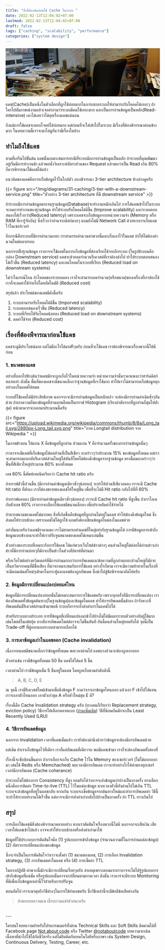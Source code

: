 ```yaml
---
title: "สิ่งที่ต้องคิดก่อนใช้ Cache ในระบบ "
date: 2022-02-13T12:04:02+07:00
lastmod: 2022-02-13T12:04:02+07:00
draft: false
tags: ["caching", "scalability", "performance"]
categories: ["system design"]
---
```



![Photo by Wonderlane(@wonderlane) on Unsplash](/img/covers/desk-01.png)

แคช(Cache)เป็นหนึ่งในตัวเลือกที่ถูกใช้บ่อยมากในการเสกลระบบให้สามารถรับโหลดได้เยอะๆ ถ้าใครไปสัมภาษณ์งานแล้วเจอคำถามว่าระบบมีคนใช้เยอะมาก และเป็นการอ่านข้อมูลเป็นหลัก(Read-intensive) เดาได้เลยว่าได้คุยเรื่องแคชแน่นอน

<!--more-->

ถึงแม้การใช้แคชจะตอบโจทย์ได้บ่อยมาก แต่ก่อนที่จะใส่เข้าไปในระบบ มีเรื่องที่ต้องพิจารณาค่อนข้างมาก ในบทความนี้เราจะมาไล่ดูกันว่ามีเรื่องใดบ้าง

## ทำไมถึงใช้แคช

ตามที่เกริ่นไปขั้นต้น แคชนั้นเหมาะสมการกรณีที่ระบบมีอการอ่านข้อมูลเป็นหลัก ถ้าระบบที่คุณพัฒนาอยู่เริ่มมีการทำงานช้า แล้วพอนั่งวิเคราะห์อัตราส่วนของ Request แล้วพบว่าเป็น Read เกิน 80% ก็ควรพิจารณาใช้แคชได้แล้ว

แนวคิดของแคชคือการเก็บข้อมูลไว้ในใกล้ตัว ลองพิจารณา 3-tier architecture ข้างล่างดูครับ

{{< figure src="/img/diagrams/31-caching/3-tier-with-a-downstream-service.png" title="ตัวอย่าง 3-tier architecture ที่มี downstream service" >}}

ถ้าระบบมีการอ่านข้อมูลมากจนฐานข้อมูล(Database)จะทำงานหนักเกินไป การใส่แคชเข้าไปในระบบจะลดการทำงานของฐานข้อมูล ทำให้ระบบรับโหลดได้ดีขึ้น (Improve scalability) และระบบตอบสนองได้เร็วกว่า(Reduced latency) เพราะแคชจะเก็บข้อมูลจากหน่วยความจำ (Memory หรือ RAM ที่เรารู้จักกัน) ซึ่งเร็วกว่าอ่านจากดิสก์มากๆ แถมยังไม่มี Network Call ด้วยหากเราเก็บแคชไว้ในเซอร์เวอร์

อีกกรณีคือระบบที่มีการคำนวนเยอะ เราสามารถคำนวนค่าพวกนี้และเก็บเอาไว้ในแคช ทำให้ไม่ต้องคำนวนใหม่หลายรอบ

นอกจากฝั่งฐานข้อมูล เราอาจจะใช้แคชในการเก็บข้อมูลที่ต้องเรียกใช้จากอีกระบบ (ในรูปข้างบนคือกล่อง Downstream service) แคชจะช่วยลดจำนวนรีเควสต์ที่เราต้องส่งไป ทำให้ระบบตอบสนองได้เร็วขึ้น (Reduced latency) และลดโหลดในระบบที่เรียก (Reduced load on downstream systems)

ไม่ว่าในกรณ๊ไหน ถ้าโหลดของระบบลดลง เราก็จะสามารถลดจำนวน(หรือขนาด)ของเครื่องที่เราต้องใช้ เราก็จะลดค่าใช้จ่ายไปโดยอัตโนมัติ (Reduced cost)

สรุปแล้ว ประโยชน์ของแคชมีดังนี้ครับ

1. ระบบสามารถรับโหลดได้ดีขึ้น (Imporved scalability)
1. ระบบตอบสนองเร็วขึ้น (Reduced latency)
1. ระบบที่เรียกใช้รับโหลดน้อยลง (Reduced load on downstream systems)
1. ลดค่าใช้จ่าย (Reduced cost)

## เรื่องที่ต้องพืจารณาก่อนใช้แคช

แคชจะดูมีประโยชน์มาก แต่ไม่มีอะไรได้มาฟรีๆครับ ก่อนที่จะใช้แคช เราต้องพิจารณาเรื่องพวกนี้ให้ดีก่อน

### 1. ขนาดของแคช

อย่างที่บอกไปข้างต้นว่าแคชมักจะถูกเก็บไว้ในหน่วยความจำ หน่วยความจำนั้นราคาแพงกว่าฮาร์ดดิสก์หลายเท่า ดังนั้น พื้นที่ของแคชจะมีขนาดเล็กกว่าฐานข้อมูลที่เราใช้มาก ทำให้เราไม่สามารถเก็บข้อมูลทุกอย่างลงในแคชได้หมด

ระบบที่ใช้แคชได้มีประสิทธิภาพ นอกจากจะมีการอ่านข้อมูลเป็นหลักแล้ว จะต้องมีการอ่านค่าเดิมซ้ำๆกันด้วย ถ้าเอาความถี่ของข้อมูลที่อ่านมาพล็อตเป็นกราฟ Histogram (เรียงลำดับจากที่ถูกอ่านถี่สุดไปต่ำสุด) หน้าตาควรจะออกมาประมาณนี้ครับ

{{< figure src="https://upload.wikimedia.org/wikipedia/commons/thumb/8/8a/Long_tail.svg/2880px-Long_tail.svg.png" title="ภาพ Longtail distribution จาก Wikipedia " >}}

ในภาพข้างบน ให้แกน X คือข้อมูลที่ถูกอ่าน ส่วนแกน Y คือจำนวนครั้งของการอ่านข้อมูลนั้นๆ

เราอาจจะมีแคชที่เก็บข้อมูลได้แค่ส่วนที่เป็นสีเขียว กะคร่าวๆว่าประมาณ 15% ของข้อมูลทั้งหมด แต่เราจะสามารถตอบกลับรีเควสต์ส่วนใหญ่ได้ทันทีโดยไม่ต้องดึงข้อมูลจากฐานข้อมูล ตรงนี้ผมกะคร่าวๆว่าพื้นที่สีเขียวใหญ่ประมาณ 60% ของทั้งหมด 

เลข 60% นี้ศัพท์เทคนิคเรียกว่า Cache hit ratio ครับ

ถ้ากราฟตัวนี้อ้วนขึ้น (มีการอ่านค่าข้อมูลเดียวซ้ำๆน้อยลง) จะทำให้ส่วนสีเขียวลดลง เราจะมี Cache hit ratio ที่ต่ำลง เราก็ต้องขยายของแคชให้ใหญ่ขึ้น เพื่อที่จะได้มี Hit ratio กลับไปที่ที่ 60%

ถ้ากราฟแคบลง (มีการอ่านค่าข้อมูลเดียวซ้ำๆน้อยลง) เราจะมี Cache hit ratio ที่สูงขึ้น ถ้าเราโอเคกับตัวเลข 60% เราอาจจะเลือกให้แคชมีชนาดเล็กลง เพื่อประหยัดค่าใช้จ่ายได้

ถ้าหากขนาดของแคชไม่มากพอ สิ่งที่เกิดขึ้นคือข้อมูลที่ถูกอ่านไม่อยู่ในแคช ทำให้ต้องดึงข้อมูลใหม่ ซึ่งส่งผลให้ระบบช้าลง เพราะแคชไม่ได้ถูกใช้ แถมยังต้องเขียนข้อมูลใหม่ลงในแคชด้วย

อย่าลืมนะครับว่าแคชมีราคาแพง เราไม่สามารถทำแคชที่ใหญ่เท่ากับฐานข้อมูลได้ การมีข้อมูลการเข้าถึงข้อมูลแบบข้างบนจะทำให้เราปรับจูนขนาดของแคชได้เหมาะสมขึ้น

ตัวอย่างของระบบที่เหมาะกับการใช้แคช ได้แก่พวกเว็บไซต์ข่าวต่างๆ คนส่วนใหญ่ไม่ค่อยได้อ่านข่าวเก่า ข่าวที่มีการอ่านบ่อยๆก็มักจะเป็นข่าวในช่วงสัปดาห์ที่ผ่านมา

หรือเว็บไซต์อย่างทวิตเตอร์ที่มีการอ่านมากกว่าการอัพเดตและข้อความที่ถูกอ่านเยอะส่วนใหญ่ก็มักจะเป็นทวีตจากคนที่มีชื่อเสียง ก็น่าจะเหมาะสมกับการใช้แคช อย่างไรก็ตาม เราจะมีความท้าทายในเรื่องที่จะมีคอมเม้นต์ใหม่ๆเข้ามาในกระทู้และแคชต้องถูกอัพเดต ซึ่งนำไปสู่ข้อพิจารณาถัดไปครับ

### 2. ข้อมูลมีการเปลี่ยนแปลงบ่อยแค่ไหน

ข้อมูลที่มีการเปลี่ยนแปลงบ่อยนั้นไม่เหมาะสมการการใช้แคชครับ เพราะทุกครั้งที่มีการเปลี่ยนแปลง เราต้องอัพเดตทั้งข้อมูลต้นทาง(ในฐานข้อมูล)และข้อมูลในแคช ทำให้การอัพเดตนั้นช้าลง ถ้าจังหวะที่อัพเดตดันมีรีเควสต์อ่านเข้ามาพอดี ระบบก็อาจจะยังส่งค่าเก่าในแคชไปได้

สำหรับระบบบางประเภท การที่ข้อมูลที่เปลี่ยนแปลงมาช้าไปบ้างไม่ได้มีผลกระทบตัวอย่างกับผู้ใช้มาก เช่นโพสต์ในเฟสบุ้ค บางทีการอัพเดตโพสต์อาจจะไม่ขึ้นทันที อันนี้คนส่วนใหญ่ยอมรับได้ จุดนี้เป็น Trade-off ที่ผู้ออกแบบระบบสามารถเลือกได้

### 3. การเอาข้อมูลเก่าในแคชออก (Cache invalidation)

เนื่องจากแคชมีขนาดเล็กกว่าข้อมูลทั้งหมด พอเวลาผ่านไป แคชบางส่วนจะต้องถูกเอาออก

ตัวอย่งเช่น เรามีข้อมูลทั้งหมด 50 ชิ้น แคชใส่ได้แค่ 5 ชิ้น

เวลาผ่านไป เรามีข้อมูลเต็ม 5 ชิ้นอยู่ในแคช โดยถูกเก็บตามลำดับดังนี้

> A, B, C, D, E

ณ จุดนี้ เรามีรีเควสต์ใหม่เข้ามาเพื่อดึงข้อมูล F ถามว่าเราเอาข้อมูลไหนออก แล้วเอา F เข้าไปใส่แทน เราจะเอาตัวไหนออก เอาตัวเก่าสุด A หรือตัวใหม่สุด E ดี?

เรื่องนี้คือ Cache Invalidation strategy ครับ (บางคนก็เรียกว่า Replacement strategy, eviction policy) วิธีการให้เลือกหลายแบบ ([อ่านเพิ่มเติม](https://en.wikipedia.org/wiki/Cache_replacement_policies)) วิธีที่นิยมกันมักจะเป็น Least Recently Used (LRU)

### 4. วิธีการอัพเดตข้อมูล

นอกจาก Invalidation เวลาที่แคชเต็มแล้ว เรายังต้องคำนึงด้วยว่าข้อมูลจะต้องมีการอัพเดตด้วย

แต่เดิม ถ้าเราเก็บข้อมูลไว้ที่เดียว เราก็แค่อัพเดตที่เดียวจบ พอมีแคชเข้ามา เราก็จะต้องอัพเดตทั้งสองที่

เรื่องนี้จะซับซ้อนขึ้นมาก ถ้าเราเลือกจะเก็บ Cache ไว้ใน Memory ของเซอร์เวอร์ (ไม่ได้แยกออกมา เช่นใช้ Redis หรือ Memchached) พอเวลามีการอัพเดต เราจะทำอย่างไรให้ค่าของทุกเซอร์เวอร์มีการอัพเดต (Cache coherance)

ถ้าระบบไม่ได้ต้องการ Consistency ที่สูง ยอมรับได้ว่าอาจจะส่งข้อมูลเก่าบ้างเป็นบางครั้ง ทางเลือกหนึ่งคือการติดค่า Time-to-live (TTL) ไว้ในแต่ละข้อมูล หากเวลาตัวนี้ยังผ่านไปไม่เกิน TTL ระบบจะส่งข้อมูลที่อยู่ในแคชกลับ หากเกิน ระบบจะเช็คข้อมูลจากต้นทางใหม่และทำการอัพเดตค่า วิธีนี้จะทำให้ระบบทำงานได้เร็วขึ้น แต่อาจจะมีการส่งค่าเก่ากลับไปบ้างเป็นบางครั้ง ถ้า TTL ยาวเกินไป

## สรุป

การเลือกใช้แคชมีสิ่งต้องพิจารณาหลายอย่าง หากเราตัดสินใจเรื่องพวกนี้ไม่ดี นอกจากจะเสียเงิน เสียเวลาใส่แคชเข้าไปแล้ว อาจจะทำให้ระบบช้าลงหรือส่งค่าเก่ามาให้

ข้อมูลที่ใช้ประกอบการตัดสินใจคือ (1) รูปแบบการเข้าถึงข้อมูล (จำนวนความถี่ในการอ่านแต่ละข้อมูล) (2) อัตราการเปลี่ยนแปลงของข้อมูล

ซึ่งจะจำเป็นในการตัดสินใจว่าเราจะตั้งค่า (1) ขนาดของแคช, (2) การเลือก Invalidation strategy, (3) การอัพเดตค่าในแคช หรือ (4) การเซ็ตค่า TTL

ในทางปฏิบัติ ค่าพวกนี้มักจะมีการเปลี่ยนเรื่อยๆครับ สาเหตุเพราะตอนแรกเราอาจจะไม่ได้รู้รูปแบบการเข้าถึงข้อมูลที่แน่ชัด หรือรูปแบบนั้นอาจจะเปลี่ยนตามกาลเวลา ดังนั้น เราควรจะมีระบบ Monitoring ที่ดีเพื่อเก็บข้อมูลเหล่านี้ไว้สำหรับการปรับจูน

ตอนถัดไป เราจะมาคุยถึงวิธีต่างๆในการใช้ทำแคชครับ ซึ่งวิธีเหล่านี้จะมีข้อดีข้อเสียต่างกัน

> ถ้าชอบบทความแนวนี้รบกวนแชร์ด้วยนะครับ

<br />
---

ใครสนใจบทความสำหรับโปรแกรมเมอร์ทั้งด้าน Technical Skills และ Soft Skills ติดตามได้ที่ Facebook page [Not about code](http://facebook.com/notaboutcode) หรือ Twitter [@notaboutcode](https://twitter.com/notaboutcode/) บทความจะเน้นเนื้อหาที่นำไปใช้ได้กับชีวิตจริง แต่ไม่ยึดติดกับเทคโนโลยีหรือภาษา เช่น System Design, Continuous Delivery, Testing, Career, etc.